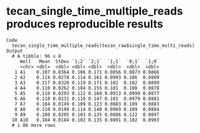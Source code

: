 # tecan_single_time_multiple_reads produces reproducible results

    Code
      tecan_single_time_multiple_reads(tecan_raw$single_time_multi_reads)
    Output
      # A tibble: 96 x 8
         Well   Mean  StDev `1;2` `2;1`  `1;1`  `0;1`  `1;0`
         <chr> <dbl>  <dbl> <dbl> <dbl>  <dbl>  <dbl>  <dbl>
       1 A1    0.107 0.0364 0.106 0.171 0.0856 0.0873 0.0866
       2 A2    0.114 0.0278 0.114 0.161 0.0993 0.106  0.0889
       3 A3    0.117 0.0320 0.119 0.171 0.102  0.102  0.0899
       4 A4    0.110 0.0262 0.104 0.155 0.101  0.100  0.0878
       5 A5    0.110 0.0293 0.112 0.160 0.0913 0.0999 0.0877
       6 A6    0.110 0.0231 0.118 0.147 0.101  0.0979 0.0881
       7 A7    0.104 0.0149 0.109 0.123 0.0883 0.109  0.0883
       8 A8    0.110 0.0198 0.114 0.140 0.0969 0.109  0.0884
       9 A9    0.108 0.0205 0.103 0.135 0.0886 0.122  0.0897
      10 A10   0.104 0.0184 0.102 0.135 0.0891 0.102  0.0903
      # i 86 more rows


